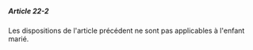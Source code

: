 ##### Article 22-2

Les dispositions de l'article précédent ne sont pas applicables à l'enfant marié.

